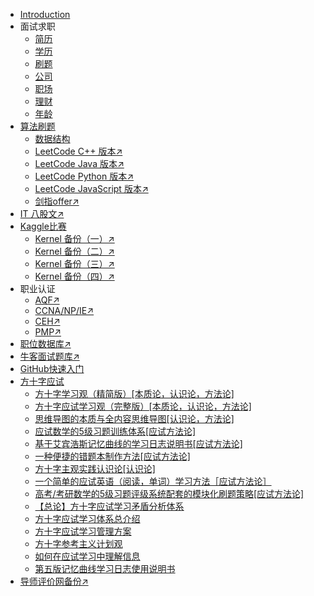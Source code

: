+   [Introduction](README.md)
+   面试求职
    +   [简历](docs/面试求职/简历.md)
    +   [学历](docs/面试求职/学历.md)
    +   [刷题](docs/面试求职/刷题.md)
    +   [公司](docs/面试求职/公司.md)
    +   [职场](docs/面试求职/职场.md)
    +   [理财](docs/面试求职/理财.md)
    +   [年龄](docs/面试求职/年龄.md)
+   [算法刷题](docs/Algorithm/README.md)
    +   [数据结构](docs/Algorithm/DataStructure/README.md)
    +   [LeetCode C++ 版本↗](https://algo.apachecn.org/#/docs/leetcode/cpp/README) 
    +   [LeetCode Java 版本↗](https://algo.apachecn.org/#/docs/leetcode/java/README) 
    +   [LeetCode Python 版本↗](https://algo.apachecn.org/#/docs/leetcode/python/README)
    +   [LeetCode JavaScript 版本↗](https://algo.apachecn.org/#/docs/leetcode/javascript/README)
    +   [剑指offer↗](https://algo.apachecn.org/#/docs/jianzhioffer/java/README)
+   [IT 八股文↗](https://bgww.apachecn.org/#/)
+   [Kaggle比赛](docs/Kaggle/README.md)
    +   [Kernel 备份（一）↗](https://github.com/it-ebooks-0/kaggle-kernel-pt1)
    +   [Kernel 备份（二）↗](https://github.com/it-ebooks-0/kaggle-kernel-pt2)
    +   [Kernel 备份（三）↗](https://github.com/it-ebooks-0/kaggle-kernel-pt3)
    +   [Kernel 备份（四）↗](https://github.com/it-ebooks-0/kaggle-kernel-pt4)
+   职业认证
    +    [AQF↗](https://github.com/apachecn/interview-books/tree/master/AQF)
    +    [CCNA/NP/IE↗](https://github.com/apachecn/interview-books/tree/master/CCNA-NP-IE)
    +    [CEH↗](https://github.com/apachecn/interview-books/tree/master/CEH)
    +    [PMP↗](https://github.com/apachecn/interview-books/tree/master/PMP)
+    [职位数据库↗](https://github.com/apachecn/interview-books/tree/master/%E8%81%8C%E4%BD%8D%E6%95%B0%E6%8D%AE%E5%BA%93)
+    [牛客面试题库↗](https://github.com/apachecn/interview-books/tree/master/NowCoder)
+   [GitHub快速入门](docs/GitHub/README.md)
+   [方十字应试](docs/方十字应试/README.md)
    +   [方十字学习观（精简版）[本质论，认识论，方法论]](docs/方十字应试/01.md)
    +   [方十字应试学习观（完整版）[本质论，认识论，方法论]](docs/方十字应试/02.md)
    +   [思维导图的本质与全内容思维导图[认识论，方法论]](docs/方十字应试/03.md)
    +   [应试数学的5级习题训练体系[应试方法论]](docs/方十字应试/04.md)
    +   [基于艾宾浩斯记忆曲线的学习日志说明书[应试方法论]](docs/方十字应试/05.md)
    +   [一种便捷的错题本制作方法[应试方法论]](docs/方十字应试/06.md)
    +   [方十字主观实践认识论[认识论]](docs/方十字应试/07.md)
    +   [一个简单的应试英语（阅读，单词）学习方法［应试方法论］](docs/方十字应试/08.md)
    +   [高考/考研数学的5级习题评级系统配套的模块化刷题策略[应试方法论]](docs/方十字应试/09.md)
    +   [【总论】方十字应试学习矛盾分析体系](docs/方十字应试/10.md)
    +   [方十字应试学习体系总介绍](docs/方十字应试/11.md)
    +   [方十字应试学习管理方案](docs/方十字应试/12.md)
    +   [方十字参考主义计划观](docs/方十字应试/13.md)
    +   [如何在应试学习中理解信息](docs/方十字应试/14.md)
    +   [第五版记忆曲线学习日志使用说明书](docs/方十字应试/15.md)
+   [导师评价网备份↗](https://rms.apachecn.org/#/)
